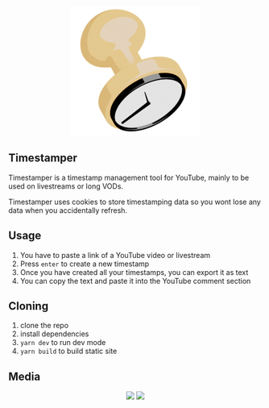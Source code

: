 <p align="center">
  <img width="256" height="256" src="https://github.com/euseanwoon2016/timestamper/blob/main/public/images/timestamp.png">
</p>

## Timestamper

Timestamper is a timestamp management tool for YouTube, mainly to be used on livestreams or long VODs.

Timestamper uses cookies to store timestamping data so you wont lose any data when you accidentally refresh.

## Usage

1. You have to paste a link of a YouTube video or livestream
2. Press `enter` to create a new timestamp
3. Once you have created all your timestamps, you can export it as text
4. You can copy the text and paste it into the YouTube comment section 

## Cloning

1. clone the repo
2. install dependencies
3. `yarn dev` to run dev mode
4. `yarn build` to build static site

## Media

<p align="center">
  <img src="https://i.imgur.com/VfgjuCj.png">
  <img src="https://i.imgur.com/lUZpGYZ.png">
</p>
